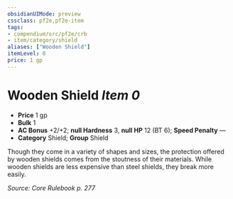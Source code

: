 ```yaml
---
obsidianUIMode: preview
cssclass: pf2e,pf2e-item
tags:
- compendium/src/pf2e/crb
- item/category/shield
aliases: ["Wooden Shield"]
itemLevel: 0
price: 1 gp
---
```

# Wooden Shield *Item 0*  

- **Price** 1 gp
- **Bulk** 1
- **AC Bonus** +2/+2; **null Hardness** 3, **null HP** 12 (BT 6); **Speed Penalty** —
- **Category** Shield; **Group** Shield 

Though they come in a variety of shapes and sizes, the protection offered by wooden shields comes from the stoutness of their materials. While wooden shields are less expensive than steel shields, they break more easily.

*Source: Core Rulebook p. 277*